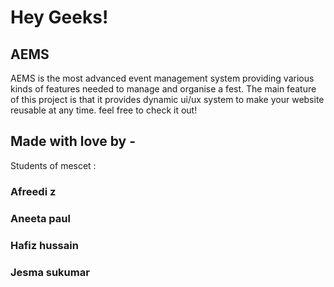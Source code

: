 # Hey Geeks! <br>

## AEMS
AEMS is the most advanced event management system providing various kinds of features needed to manage and organise a fest. The main feature of this project is that it provides dynamic ui/ux system to make your website reusable at any time. feel free to check it out! <br>

## Made with love by - 
Students of mescet : <br>
### Afreedi z   <br>
### Aneeta paul <br>
### Hafiz hussain <br>
### Jesma sukumar <br>